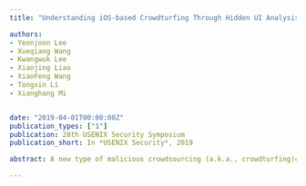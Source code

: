 ```yaml
---
title: "Understanding iOS-based Crowdturfing Through Hidden UI Analysis"

authors:
- Yeonjoon Lee
- Xueqiang Wang
- Kwangwuk Lee
- Xiaojing Liao
- XiaoFeng Wang
- Tongxin Li
- Xianghang Mi


date: "2019-04-01T00:00:00Z"
publication_types: ["1"]
publication: 28th USENIX Security Symposium
publication_short: In *USENIX Security*, 2019

abstract: A new type of malicious crowdsourcing (a.k.a., crowdturfing)clients, mobile apps with hidden crowdturfing user interface(UI), is increasingly being utilized by miscreants to coordinatecrowdturfing workers and publish mobile based crowdturfingtasks (e.g., app ranking manipulation) even on the strictly con-trolled Apple App Store. These apps hide their crowdturfingcontent behind innocent-looking UIs to bypass app vettingand infiltrate the app store. To the best of our knowledge,little has been done so far to understand this new abusiveservice, in terms of its scope, impact and techniques, not tomention any effort to identify such stealthy crowdturfing appson a large scale, particularly on the Apple platform. In thispaper, we report the first measurement study on iOS appswith hidden crowdturfing UIs. Our findings bring to light themobile-based crowdturfing ecosystem (e.g., app promotionfor worker recruitment, campaign identification) and the un-derground developer->s tricks (e.g., scheme, logic bomb) forevading app vetting.

---
```

